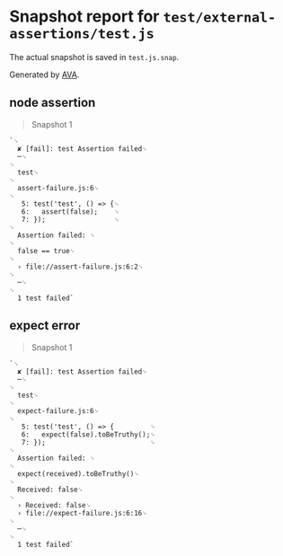 # Snapshot report for `test/external-assertions/test.js`

The actual snapshot is saved in `test.js.snap`.

Generated by [AVA](https://avajs.dev).

## node assertion

> Snapshot 1

    `␊
      ✘ [fail]: test Assertion failed␊
      ─␊
    ␊
      test␊
    ␊
      assert-failure.js:6␊
    ␊
       5: test('test', () => {␊
       6:   assert(false);    ␊
       7: });                 ␊
    ␊
      Assertion failed: ␊
    ␊
      false == true␊
    ␊
      › file://assert-failure.js:6:2␊
    ␊
      ─␊
    ␊
      1 test failed`

## expect error

> Snapshot 1

    `␊
      ✘ [fail]: test Assertion failed␊
      ─␊
    ␊
      test␊
    ␊
      expect-failure.js:6␊
    ␊
       5: test('test', () => {         ␊
       6:   expect(false).toBeTruthy();␊
       7: });                          ␊
    ␊
      Assertion failed: ␊
    ␊
      expect(received).toBeTruthy()␊
    ␊
      Received: false␊
    ␊
      › Received: false␊
      › file://expect-failure.js:6:16␊
    ␊
      ─␊
    ␊
      1 test failed`
